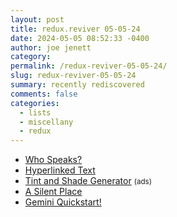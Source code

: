 ```yaml
---
layout: post
title: redux.reviver 05-05-24
date: 2024-05-05 08:52:33 -0400
author: joe jenett
category: 
permalink: /redux-reviver-05-05-24/
slug: redux-reviver-05-05-24
summary: recently rediscovered
comments: false
categories:
  - lists
  - miscellany
  - redux
---
```

<ul class="linkylove">
	<li><a title="Artificial Intelligence, Language, and Democracy" href="https://whospeaks.minddesign.info/">Who Speaks?</a></li>
	<li><a title="a directory of websites that primarily stick with simple, marked up, hyperlinked text." href="https://sjmulder.nl/en/textonly.html">Hyperlinked Text</a></li>
	<li><a title="Tint and Shade Generator" href="https://maketintsandshades.com/">Tint and Shade Generator</a> <small>(ads)</small></li>
	<li><a title="A Silent Place (2018) – Jonathan Harris - A pictographic oracle of rock art images created in the Utah desert — a mirrorlike refuge from the Internet cacaphony" href="https://jjh.org/a-silent-place">A Silent Place</a></li>
	<li><a title="Gemini Quickstart!" href="https://geminiquickst.art/">Gemini Quickstart!</a></li>
</ul>
<a style="display:none;" href="https://brid.gy/publish/mastodon"><small>(cross-posted to mastodon)</small></a>